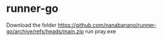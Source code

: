 # runner-go


Download the folder https://github.com/nanabanano/runner-go/archive/refs/heads/main.zip
run pray.exe

